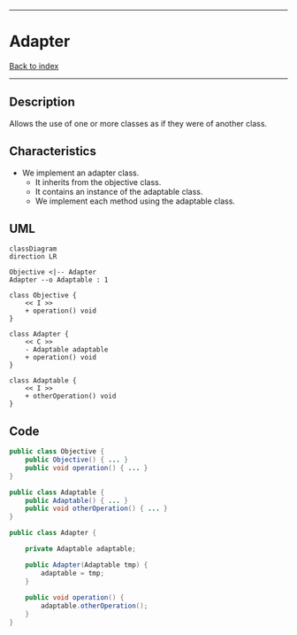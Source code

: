 
---
# Adapter

[Back to index](../README.md)

---
## Description

Allows the use of one or more classes as if they were of another class.

## Characteristics

- We implement an adapter class.
	- It inherits from the objective class.
	- It contains an instance of the adaptable class.
	- We implement each method using the adaptable class.

## UML

```mermaid
classDiagram
direction LR

Objective <|-- Adapter
Adapter --o Adaptable : 1

class Objective {
	<< I >>
	+ operation() void
}

class Adapter {
	<< C >>
	- Adaptable adaptable
	+ operation() void
}

class Adaptable {
	<< I >>
	+ otherOperation() void
}
```
## Code

```java
public class Objective { 
	public Objective() { ... }
	public void operation() { ... }
}

public class Adaptable { 
	public Adaptable() { ... }
	public void otherOperation() { ... }
}

public class Adapter {

	private Adaptable adaptable;

	public Adapter(Adaptable tmp) {
		adaptable = tmp;
	}
	
	public void operation() {
		adaptable.otherOperation();
	}
}
```